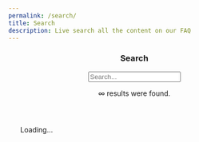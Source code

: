 ```yaml
---
permalink: /search/
title: Search
description: Live search all the content on our FAQ
---
```


<header class="my-5">

  <h3>Search</h3>

  <form method="get" action="/search">
    <div class="form-group">
      <input class="form-control form-control-lg" type="text" name="q" id="search-input" placeholder="Search...">
    </div>
  </form>

  <p><span id="results-count">∞</span> results were found.</p>

</header>

<div class="search-results-list">
  <ul id="search-results">
    Loading...
  </ul>
</div>

<script>
window.store = [
  {% for post in site.posts %}
    {
      "type"     : "post",
      "title"    : "{{ post.title | escape }}",
      "category" : "{{ post.categories | join: ', ' }}",
      "tags"     : "{{ post.tags | join: ', ' }}",
      "url"      : "{{ post.url | absolute_url }}",
      "date"     : "{{ post.date }}",
      "content"  : {{ post.content | strip_html | strip_newlines | default: "" | jsonify }}
    } {% unless forloop.last %},{% endunless %}
  {% endfor %}
  ,
  {% for page in site.pages %}
   {
     {% if page.title != "PokeTwo - The Unofficial FAQ for PokéOne" %}
      {% if page.title != nil %}
          "type"     : "page",
          "title"    : "{{ page.title | escape }}",
          "category" : "{{ page.category }}",
          "tags"     : "{{ page.tags | join: ', ' }}",
          "url"      : "{{ page.url | absolute_url }}",
          "date"     : "{{ page.date }}",
          "content"  : {{ page.content | strip_html | strip_newlines | default: "" | jsonify }}
      {% endif %}
     {% endif %}
   } {% unless forloop.last %},{% endunless %}
  {% endfor %}
];
</script>

<!-- <script src="https://code.jquery.com/jquery-3.3.1.min.js" integrity="sha256-FgpCb/KJQlLNfOu91ta32o/NMZxltwRo8QtmkMRdAu8=" crossorigin="anonymous"></script> -->
<!-- <script src="https://cdnjs.cloudflare.com/ajax/libs/lunr.js/2.1.2/lunr.min.js"></script> -->
<script src="https://cdnjs.cloudflare.com/ajax/libs/lunr.js/1.0.0/lunr.min.js"></script>
<script src="https://cdn.jsdelivr.net/npm/clipboard@2/dist/clipboard.min.js"></script>
<script src="/js/search.js?v=7"></script>

